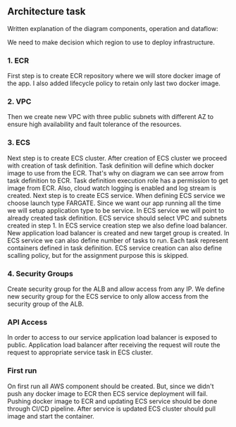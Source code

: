 ## Architecture task
Written explanation of the diagram components, operation and dataflow:

We need to make decision which region to use to deploy infrastructure.

### 1. ECR
First step is to create ECR repository where we will store docker image of the app. I also added lifecycle policy to retain only last two docker image.
### 2. VPC
Then we create new VPC with three public subnets with different AZ to ensure high availability and fault tolerance of the resources.
### 3. ECS
Next step is to create ECS cluster. After creation of ECS cluster we proceed with creation of task definition.
Task definition will define which docker image to use from the ECR. That's why on diagram we can see arrow from task definition to ECR. Task definition execution role has a permission to get image from ECR.
Also, cloud watch logging is enabled and log stream is created.
Next step is to create ECS service. When defining ECS service we choose launch type FARGATE.
Since we want our app running all the time we will setup application type to be service.
In ECS service we will point to already created task definition.
ECS service should select VPC and subnets created in step 1.
In ECS service creation step we also define load balancer. New application load balancer is created and new target group is created.
In ECS service we can also define number of tasks to run. Each task represent containers defined in task definition.
ECS service creation can also define scalling policy, but for the assignment purpose this is skipped.

### 4. Security Groups
Create security group for the ALB and allow access from any IP.
We define new security group for the ECS service to only allow access from the security group of the ALB. 

### API Access

In order to access to our service application load balancer is exposed to public. 
Application load balancer after receiving the request will route the request to appropriate service task in ECS cluster.


### First run

On first run all AWS component should be created. But, since we didn't push any docker image to ECR then ECS service deployment will fail.
Pushing docker image to ECR and updating ECS service should be done through CI/CD pipeline.
After service is updated ECS cluster should pull image and start the container.

